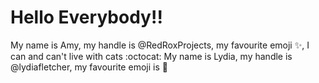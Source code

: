 # Hello Everybody!! 

My name is Amy, my handle is @RedRoxProjects, my favourite emoji :sparkles:, I can and can't live with cats :octocat:
My name is Lydia, my handle is @lydiafletcher, my favourite emoji is :dog:
